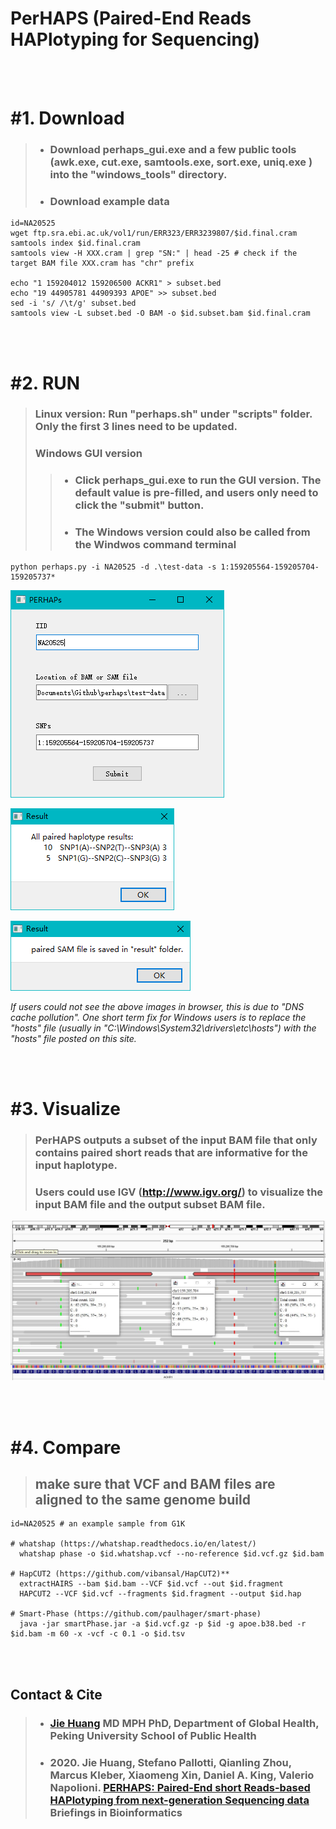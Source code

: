 
# PerHAPS (Paired-End Reads HAPlotyping for Sequencing)

<br/><br/>


# #1. Download

> - ### Download perhaps_gui.exe and a few public tools (awk.exe, cut.exe, samtools.exe, sort.exe, uniq.exe ) into the "windows_tools" directory. 
> - ### Download example data

```
id=NA20525
wget ftp.sra.ebi.ac.uk/vol1/run/ERR323/ERR3239807/$id.final.cram
samtools index $id.final.cram
samtools view -H XXX.cram | grep "SN:" | head -25 # check if the target BAM file XXX.cram has "chr" prefix

echo "1 159204012 159206500 ACKR1" > subset.bed
echo "19 44905781 44909393 APOE" >> subset.bed
sed -i 's/ /\t/g' subset.bed
samtools view -L subset.bed -O BAM -o $id.subset.bam $id.final.cram
```

<br/><br/>


# #2. RUN
> ### Linux version: Run "perhaps.sh" under "scripts" folder. Only the first 3 lines need to be updated.
> ### Windows GUI version
> > - ### Click perhaps_gui.exe to run the GUI version. The default value is pre-filled, and users only need to click the "submit" button.
> > - ### The Windows version could also be called from the Windwos command terminal
```
python perhaps.py -i NA20525 -d .\test-data -s 1:159205564-159205704-159205737*
```
 
![Figure 5](./images/gui_1.png)

![Figure 6](./images/gui_2.png)

![Figure 7](./images/gui_3.png)


*If users could not see the above images in browser,  this is due to "DNS cache pollution". One short term fix for Windows users is to replace the "hosts" file (usually in "C:\Windows\System32\drivers\etc\hosts") with the "hosts" file posted on this site.*

<br/><br/>


# #3. Visualize

> ### PerHAPS outputs a subset of the input BAM file that only contains paired short reads that are informative for the input haplotype.
> ### Users could use IGV (http://www.igv.org/) to visualize the input BAM file and the output subset BAM file. 
 
![Figure 8](./images/Figure1S.JPG)


<br/><br/>


# #4. Compare
> ## make sure that VCF and BAM files are aligned to the same genome build

```
id=NA20525 # an example sample from G1K
  
# whatshap (https://whatshap.readthedocs.io/en/latest/)
  whatshap phase -o $id.whatshap.vcf --no-reference $id.vcf.gz $id.bam

# HapCUT2 (https://github.com/vibansal/HapCUT2)**	
  extractHAIRS --bam $id.bam --VCF $id.vcf --out $id.fragment
  HAPCUT2 --VCF $id.vcf --fragments $id.fragment --output $id.hap

# Smart-Phase (https://github.com/paulhager/smart-phase)
  java -jar smartPhase.jar -a $id.vcf.gz -p $id -g apoe.b38.bed -r $id.bam -m 60 -x -vcf -c 0.1 -o $id.tsv  

```

<br/><br/>


## Contact & Cite

> - ### [Jie Huang](jiehuang001@pku.edu.cn) MD MPH PhD, Department of Global Health, Peking University School of Public Health
> - ### 2020. Jie Huang, Stefano Pallotti, Qianling Zhou, Marcus Kleber, Xiaomeng Xin, Daniel A. King, Valerio Napolioni. [PERHAPS: Paired-End short Reads-based HAPlotyping from next-generation Sequencing data](https://academic.oup.com/bib/advance-article-abstract/doi/10.1093/bib/bbaa320/6025504) Briefings in Bioinformatics


